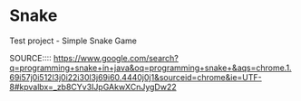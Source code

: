 # Snake
Test project - Simple Snake Game

SOURCE:::: https://www.google.com/search?q=programming+snake+in+java&oq=programming+snake+&aqs=chrome.1.69i57j0i512l3j0i22i30l3j69i60.4440j0j1&sourceid=chrome&ie=UTF-8#kpvalbx=_zb8CYv3IJpGAkwXCnJygDw22
